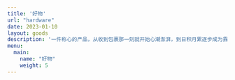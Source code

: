```yaml
---
title: '好物'
url: "hardware"
date: 2023-01-10
layout: goods
description: '一件称心的产品，从收到包裹那一刻就开始心潮澎湃，到日积月累逐步成为靠谱的伙伴，时刻让你的工作生活充满期待。'
menu:
  main:
    name: "好物"
    weight: 5
---
```

